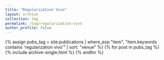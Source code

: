 ```yaml
---
title: "Regularization Vivo"
layout: archive
collection: tag
permalink: /tag/regularization-vivo
author_profile: false
---
```


{% assign pubs_tag = site.publications | where_exp:"item", "item.keywords contains 'regularization vivo'" | sort: "venue" %}
{% for post in pubs_tag %}
  {% include archive-single.html %}
{% endfor %}